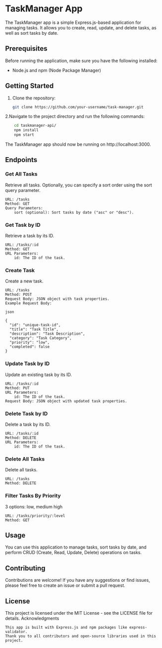 # TaskManager App

The TaskManager app is a simple Express.js-based application for managing tasks. It allows you to create, read, update, and delete tasks, as well as sort tasks by date.

## Prerequisites

Before running the application, make sure you have the following installed:

- Node.js and npm (Node Package Manager)

## Getting Started

1. Clone the repository:

   ```bash
   git clone https://github.com/your-username/task-manager.git


2.Navigate to the project directory and run the following commands:

```bash
    cd taskmanager-api/
    npm install
    npm start
```

The TaskManager app should now be running on http://localhost:3000.

## Endpoints

### Get All Tasks

Retrieve all tasks. Optionally, you can specify a sort order using the sort query parameter.

    URL: /tasks
    Method: GET
    Query Parameters:
        sort (optional): Sort tasks by date ("asc" or "desc").

### Get Task by ID

Retrieve a task by its ID.

    URL: /tasks/:id
    Method: GET
    URL Parameters:
        id: The ID of the task.

### Create Task

Create a new task.

    URL: /tasks
    Method: POST
    Request Body: JSON object with task properties.
    Example Request Body:

    json

    {
      "id": "unique-task-id",
      "title": "Task Title",
      "description": "Task Description",
      "category": "Task Category",
      "priority": "low",
      "completed": false
    }

### Update Task by ID

Update an existing task by its ID.

    URL: /tasks/:id
    Method: PUT
    URL Parameters:
        id: The ID of the task.
    Request Body: JSON object with updated task properties.

### Delete Task by ID

Delete a task by its ID.

    URL: /tasks/:id
    Method: DELETE
    URL Parameters:
        id: The ID of the task.

### Delete All Tasks

Delete all tasks.

    URL: /tasks
    Method: DELETE

### Filter Tasks By Priority

3 options: low, medium high

    URL: /tasks/priority/:level
    Method: GET
   
## Usage

You can use this application to manage tasks, sort tasks by date, and perform CRUD (Create, Read, Update, Delete) operations on tasks.

## Contributing

Contributions are welcome! If you have any suggestions or find issues, please feel free to create an issue or submit a pull request.

## License

This project is licensed under the MIT License - see the LICENSE file for details.
Acknowledgments

    This app is built with Express.js and npm packages like express-validator.
    Thank you to all contributors and open-source libraries used in this project.
